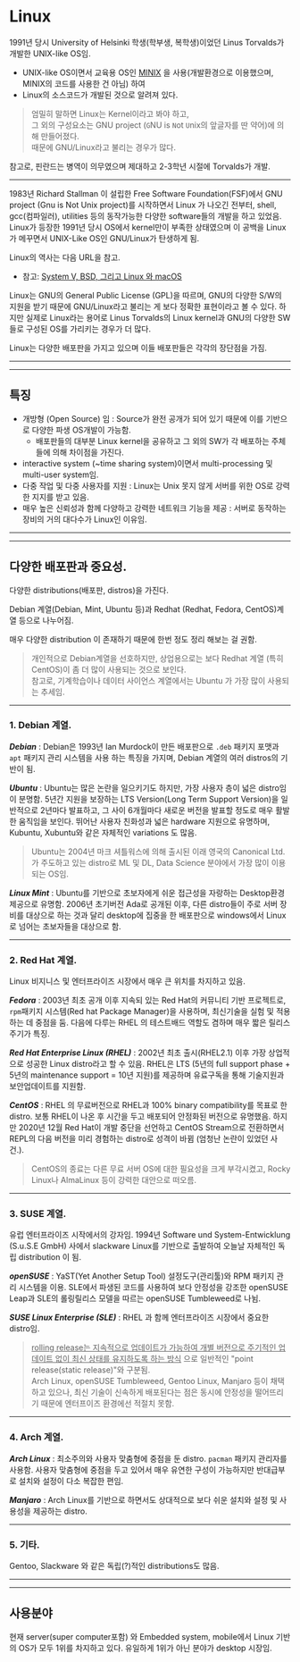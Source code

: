 # Linux

1991년 당시 University of Helsinki 학생(학부생, 복학생)이었던 Linus Torvalds가 개발한 UNIX-like OS임.

* UNIX-like OS이면서 교육용 OS인 [MINIX](https://namu.wiki/w/Minix) 을 사용(개발환경으로 이용했으며, MINIX의 코드를 사용한 건 아님) 하여
* Linux의 소스코드가 개발된 것으로 알려져 있다.

> 엄밀히 말하면 Linux는 Kernel이라고 봐야 하고,  
> 그 외의 구성요소는 GNU project (`G`NU is `N`ot `U`nix의 앞글자를 딴 약어)에 의해 만들어졌다.  
> 때문에 GNU/Linux라고 불리는 경우가 많다.

참고로, 핀란드는 병역이 의무였으며 제대하고 2-3학년 시절에 Torvalds가 개발.

---

1983년 Richard Stallman 이 설립한 Free Software Foundation(FSF)에서 GNU project (Gnu is Not Unix project)를 시작하면서 Linux 가 나오긴 전부터, shell, gcc(컴파일러), utilities 등의 동작가능한 다양한 software들의 개발을 하고 있었음. Linux가 등장한 1991년 당시 OS에서 kernel만이 부족한 상태였으며 이 공백을 Linux가 메꾸면서 UNIX-Like OS인 GNU/Linux가 탄생하게 됨.

Linux의 역사는 다음 URL을 참고.

* 참고: [System V, BSD, 그리고 Linux 와 macOS](http://ds31x.tistory.com/134)

Linux는 GNU의 General Public License (GPL)을 따르며, GNU의 다양한 S/W의 지원을 받기 때문에 GNU/Linux라고 불리는 게 보다 정확한 표현이라고 볼 수 있다. 하지만 실제로 Linux라는 용어로 Linus Torvalds의 Linux kernel과 GNU의 다양한 SW들로 구성된 OS를 가리키는 경우가 더 많다.

Linux는 다양한 배포판을 가지고 있으며 이들 배포판들은 각각의 장단점을 가짐.

---

---

## 특징

* 개방형 (Open Source) 임 : Source가 완전 공개가 되어 있기 때문에 이를 기반으로 다양한 파생 OS개발이 가능함.
    * 배포판들의 대부분 Linux kernel을 공유하고 그 외의 SW가 각 배포하는 주체들에 의해 차이점을 가진다.
* interactive system (~time sharing system)이면서 multi-processing 및 multi-user system임.
* 다중 작업 및 다중 사용자를 지원 : Linux는 Unix 못지 않게 서버를 위한 OS로 강력한 지지를 받고 있음. 
* 매우 높은 신뢰성과 함께 다양하고 강력한 네트워크 기능을 제공 : 서버로 동작하는 장비의 거의 대다수가 Linux인 이유임.

---

---

## 다양한 배포판과 중요성.

다양한 distributions(배포판, distros)을 가진다.

Debian 계열(Debian, Mint, Ubuntu 등)과 Redhat (Redhat, Fedora, CentOS)계열 등으로 나누어짐.

매우 다양한 distribution 이 존재하기 때문에 한번 정도 정리 해보는 걸 권함.

> 개인적으로 Debian계열을 선호하지만, 상업용으로는 보다 Redhat 계열 (특히 CentOS)이 좀 더 많이 사용되는 것으로 보인다.  
> 참고로, 기계학습이나 데이터 사이언스 계열에서는 Ubuntu 가 가장 많이 사용되는 추세임.

---

### 1. Debian 계열.

***Debian***
: Debian은 1993년 Ian Murdock이 만든 배포판으로 `.deb` 패키지 포맷과 `apt` 패키지 관리 시스템을 사용 하는 특징을 가지며, Debian 계열의 여러 distros의 기반이 됨.

***Ubuntu***
: Ubuntu는 많은 논란을 일으키기도 하지만, 가장 사용자 층이 넓은 distro임이 분명함. 5년간 지원을 보장하는 LTS Version(Long Term Support Version)을 일반적으로 2년마다 발표하고, 그 사이 6개월마다 새로운 버전을 발표할 정도로 매우 활발한 움직임을 보인다. 뛰어난 사용자 친화성과 넓은 hardware 지원으로 유명하며, Kubuntu, Xubuntu와 같은 자체적인 variations 도 많음.

> Ubuntu는 2004년 마크 셔틀워스에 의해 출시된 이래 영국의 Canonical Ltd.가 주도하고 있는 distro로 ML 및 DL, Data Science 분야에서 가장 많이 이용되는 OS임.

***Linux Mint***
: Ubuntu를 기반으로 초보자에게 쉬운 접근성을 자랑하는 Desktop환경 제공으로 유명함. 2006년 초기버전 Ada로 공개된 이후, 다른 distro들이 주로 서버 장비를 대상으로 하는 것과 달리 desktop에 집중을 한 배포판으로 windows에서 Linux로 넘어는 초보자들을 대상으로 함.

---

### 2. Red Hat 계열.

Linux 비지니스 및 엔터프라이즈 시장에서 매우 큰 위치를 차지하고 있음.

***Fedora***
: 2003년 최초 공개 이후 지속되 있는 Red Hat의 커뮤니티 기반 프로젝트로, `rpm`패키지 시스템(Red hat Package Manager)을 사용하며, 최신기술을 실험 및 적용하는 데 중점을 둠. 다음에 다루는 RHEL 의 테스트배드 역할도 겸하며 매우 짧은 릴리스 주기가 특징.

***Red Hat Enterprise Linux (RHEL)***
: 2002년 최초 출시(RHEL2.1) 이후 가장 상업적으로 성공한 Linux distro라고 할 수 있음. RHEL은 LTS (5년의 full support phase + 5년의 maintenance support = 10년 지원)를 제공하며 유료구독을 통해 기술지원과 보안업데이트를 지원함.

***CentOS***
: RHEL 의 무료버전으로 RHEL과 100% binary compatibility를 목표로 한 distro. 보통 RHEL이 나온 후 시간을 두고 배포되어 안정화된 버전으로 유명했음. 하지만 2020년 12월 Red Hat이 개발 중단을 선언하고 CentOS Stream으로 전환하면서 REPL의 다음 버전을 미리 경험하는 distro로 성격이 바뀜 (엄청난 논란이 있었던 사건.).

> CentOS의 종료는 다른 무료 서버 OS에 대한 필요성을 크게 부각시켰고, Rocky Linux나 AlmaLinux 등이 강력한 대안으로 떠오름.

---

### 3. SUSE 계열.

유럽 엔터프라이즈 시작에서의 강자임.
1994년 Software und System-Entwicklung (S.u.S.E GmbH) 사에서 slackware Linux를 기반으로 출발하여 오늘날 자체적인 독립 distribution 이 됨.

***openSUSE***
: YaST(Yet Another Setup Tool) 설정도구(관리툴)와 RPM 패키지 관리 시스템을 이용. SLE에서 파생된 코드를 사용하여 보다 안정성을 강조한 openSUSE Leap과 SLE의 롤링릴리스 모델을 따르는 openSUSE Tumbleweed로 나뉨.

***SUSE Linux Enterprise (SLE)***
: RHEL 과 함께 엔터프라이즈 시장에서 중요한 distro임.

> <u>rolling release는 지속적으로 업데이트가 가능하여 개별 버전으로 주기적인 업데이트 없이 최신 상태를 유지하도록 하는 방식</u> 으로 일반적인 "point release(static release)"와 구분됨.  
> Arch Linux, openSUSE Tumbleweed, Gentoo Linux, Manjaro 등이 채택하고 있으나, 최신 기술이 신속하게 배포된다는 점은 동시에 안정성을 떨어뜨리기 때문에 엔터프이즈 환경에선 적절치 못함.

---

### 4. Arch 계열.

***Arch Linux***
: 최소주의와 사용자 맞춤형에 중점을 둔 distro. `pacman` 패키지 관리자를 사용함. 사용자 맞춤형에 중점을 두고 있어서 매우 유연한 구성이 가능하지만 반대급부로 설치와 설정이 다소 복잡한 편임.

***Manjaro***
: Arch Linux를 기반으로 하면서도 상대적으로 보다 쉬운 설치와 설정 및 사용성을 제공하는 distro.

---

### 5. 기타.

Gentoo, Slackware 와 같은 독립(?)적인 distributions도 많음.

---

---

## 사용분야

현재 server(super computer포함) 와 Embedded system, mobile에서 Linux 기반의 OS가 모두 1위를 차지하고 있다. 유일하게 1위가 아닌 분야가 desktop 시장임.